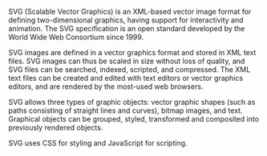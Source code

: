 SVG (Scalable Vector Graphics) is an XML-based vector image format for defining two-dimensional graphics, having support for interactivity and animation. The SVG specification is an open standard developed by the World Wide Web Consortium since 1999.

SVG images are defined in a vector graphics format and stored in XML text files. SVG images can thus be scaled in size without loss of quality, and SVG files can be searched, indexed, scripted, and compressed. The XML text files can be created and edited with text editors or vector graphics editors, and are rendered by the most-used web browsers.

SVG allows three types of graphic objects: vector graphic shapes (such as paths consisting of straight lines and curves), bitmap images, and text. Graphical objects can be grouped, styled, transformed and composited into previously rendered objects. 

SVG uses CSS for styling and JavaScript for scripting.
